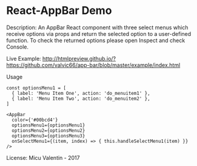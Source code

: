 
<h1>React-AppBar Demo</h1>

Description: An AppBar React component with three select menus which receive options via props and return the selected option to a user-defined function. To check the returned options please open Inspect and check Console.

Live Example: http://htmlpreview.github.io/?https://github.com/valvic66/app-bar/blob/master/example/index.html

Usage

    const optionsMenu1 = [
      { label: 'Menu Item One', action: 'do_menuitem1' },
      { label: 'Menu Item Two', action: 'do_menuitem2' },
    ]
    
    <AppBar
      color={'#00bcd4'}
      optionsMenu1={optionsMenu1}
      optionsMenu2={optionsMenu2}
      optionsMenu3={optionsMenu3}
      onSelectMenu1={(item, index) => { this.handleSelectMenu1(item) }}
    />


License: Micu Valentin - 2017
